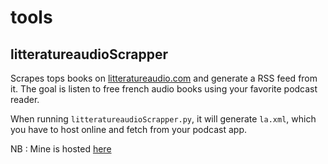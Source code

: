# tools

## litteratureaudioScrapper
Scrapes tops books on [litteratureaudio.com](http://www.litteratureaudio.com/classement-de-nos-livres-audio-gratuits-les-plus-vus) and generate a RSS feed from it. The goal is listen to free french audio books using your favorite podcast reader.

When running `litteratureaudioScrapper.py`, it will generate `la.xml`, which you have to host online and fetch from your podcast app.

NB : Mine is hosted [here](http://pbeaudequin.free.fr/la.xml)
